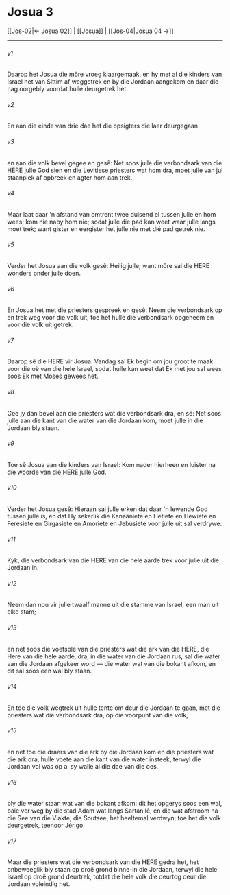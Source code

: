 # Josua 3

[[Jos-02|← Josua 02]] | [[Josua]] | [[Jos-04|Josua 04 →]]
***

###### v1
Daarop het Josua die môre vroeg klaargemaak, en hy met al die kinders van Israel het van Sittim af weggetrek en by die Jordaan aangekom en daar die nag oorgebly voordat hulle deurgetrek het. 
###### v2
En aan die einde van drie dae het die opsigters die laer deurgegaan 
###### v3
en aan die volk bevel gegee en gesê: Net soos julle die verbondsark van die HERE julle God sien en die Levitiese priesters wat hom dra, moet julle van jul staanplek af opbreek en agter hom aan trek. 
###### v4
Maar laat daar 'n afstand van omtrent twee duisend el tussen julle en hom wees; kom nie naby hom nie; sodat julle die pad kan weet waar julle langs moet trek; want gister en eergister het julle nie met dié pad getrek nie. 
###### v5
Verder het Josua aan die volk gesê: Heilig julle; want môre sal die HERE wonders onder julle doen. 
###### v6
En Josua het met die priesters gespreek en gesê: Neem die verbondsark op en trek weg voor die volk uit; toe het hulle die verbondsark opgeneem en voor die volk uit getrek. 
###### v7
Daarop sê die HERE vir Josua: Vandag sal Ek begin om jou groot te maak voor die oë van die hele Israel, sodat hulle kan weet dat Ek met jou sal wees soos Ek met Moses gewees het. 
###### v8
Gee jy dan bevel aan die priesters wat die verbondsark dra, en sê: Net soos julle aan die kant van die water van die Jordaan kom, moet julle in die Jordaan bly staan. 
###### v9
Toe sê Josua aan die kinders van Israel: Kom nader hierheen en luister na die woorde van die HERE julle God. 
###### v10
Verder het Josua gesê: Hieraan sal julle erken dat daar 'n lewende God tussen julle is, en dat Hy sekerlik die Kanaäniete en Hetiete en Hewiete en Feresiete en Girgasiete en Amoriete en Jebusiete voor julle uit sal verdrywe: 
###### v11
Kyk, die verbondsark van die HERE van die hele aarde trek voor julle uit die Jordaan in. 
###### v12
Neem dan nou vir julle twaalf manne uit die stamme van Israel, een man uit elke stam; 
###### v13
en net soos die voetsole van die priesters wat die ark van die HERE, die Here van die hele aarde, dra, in die water van die Jordaan rus, sal die water van die Jordaan afgekeer word — die water wat van die bokant afkom, en dit sal soos een wal bly staan. 
###### v14
En toe die volk wegtrek uit hulle tente om deur die Jordaan te gaan, met die priesters wat die verbondsark dra, op die voorpunt van die volk, 
###### v15
en net toe die draers van die ark by die Jordaan kom en die priesters wat die ark dra, hulle voete aan die kant van die water insteek, terwyl die Jordaan vol was op al sy walle al die dae van die oes, 
###### v16
bly die water staan wat van die bokant afkom: dit het opgerys soos een wal, baie ver weg by die stad Adam wat langs Sartan lê; en die wat afstroom na die See van die Vlakte, die Soutsee, het heeltemal verdwyn; toe het die volk deurgetrek, teenoor Jérigo. 
###### v17
Maar die priesters wat die verbondsark van die HERE gedra het, het onbeweeglik bly staan op droë grond binne-in die Jordaan, terwyl die hele Israel op droë grond deurtrek, totdat die hele volk die deurtog deur die Jordaan voleindig het. 
